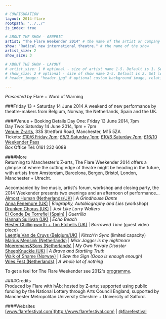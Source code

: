 ```yaml
---

# CONFIGURATION
layout: 2014-flare
rootpath: "../../"
is_index: true

# ABOUT THE SHOW - GENERIC
artist: "The Flare Weekender 2014" # the name of the artist or company
show: "Radical new international theatre." # the name of the show
artist_size: 2
show_size: 3

# ABOUT THE SHOW - LAYOUT
# artist_size: 1 # optional - size of artist name 1-5. Default is 1. Set longer names to lower values
# show_size: 2 # optional - size of show name 2-5. Default is 2. Set longer names to lower values
# header_image: "header.jpg" # optional custom background image, relative to current page

---
```

*Presented by* Flare + Word of Warning    
         
###Friday 13 + Saturday 14 June 2014
A weekend of new performance by theatre-makers from Belgium, Norway, the Netherlands, Spain and the UK.         
          
####Venue + Booking Details
Day One: Friday 13 June 2014, 7pm       
Day Two: Saturday 14 June 2014, 1pm + 7pm         
[Venue: Z-arts](http://www.z-arts.org/about-us/getting-here), 335 Stretford Road, Manchester, M15 5ZA      
Tickets: [£10/6 Friday 7pm](http://www.z-arts.org/events/flare-2014-friday); [£5/3 Saturday 1pm](http://www.z-arts.org/events/flare-2014-sat-afternoon); [£10/6 Saturday 7pm](http://www.z-arts.org/events/flare-2014-sat-eve); [£16/10 Weekender Pass](http://www.z-arts.org/events/flare-2014-friday/)     
Box Office Tel: 0161 232 6089    
              
####More      
Returning to Manchester's Z-arts, The Flare Weekender 2014 offers a glimpse of where the cutting edge of theatre might be heading in the future, with artists from Amsterdam, Barcelona, Bergen, Bristol, London, Manchester + Utrecht.        
          
Accompanied by live music, artist's forum, workshop and closing party, the 2014 Weekender presents two evenings and an afternoon of performance…       
[Almost Human (Netherlands/UK)](/current/2014-flare/sat7) | *A Grindhouse Dante*                         
[Anna Fenemore (UK)](/current/2014-flare/sat1) | *Biography, Autobiography and Lies* (workshop)           
[Drunken Chorus (UK)](/current/2014-flare/sat1) | *Just Like Larry Walters*                    
[El Conde De Torrefiel (Spain)](/current/2014-flare/fri) | *Guerrilla*                 
[Hannah Sullivan (UK)](/current/2014-flare/sat7) | *Echo Beach*               
[Hester Chillingworth + Tim Etchells (UK)](/current/2014-flare/sat7) | *Borrowed Time* (guest video piece)       
[Leentje Van de Cruys (Belgium/UK)](/current/2014-flare/sat1) | *Kitsch'n Sync* (limited capacity)                
[Marius Mensink (Netherlands)](/current/2014-flare/sat7) | *Mick Jagger is my nightmare*       
[Moeremans&Sons (Netherlands)](/current/2014-flare/sat7) | *My Own Private Disaster*                     
[SheepKnuckle (UK)](/current/2014-flare/fri) | *A Brave and Startling Truth*               
[Walk of Shame (Norway)](/current/2014-flare/sat7) | *I Saw the Sign (Oooo is enough enough)*                  
[Wies Fest (Netherlands)](/current/2014-flare/fri) | *A whole lot of nothing*                
         
To get a feel for The Flare Weekender see 2012's [programme](/archive/2012-springsummer/flare).      
                           
####Credits         
Produced by Flare with hÅb; hosted by Z-arts; supported using public funding by the National Lottery through Arts Council England, supported by Manchester Metropolitan University Cheshire + University of Salford.          
        
####Websites           
[www.flarefestival.com](http://www.flarefestival.com) | [@flarefestival](http://twitter.com/flarefestival)
